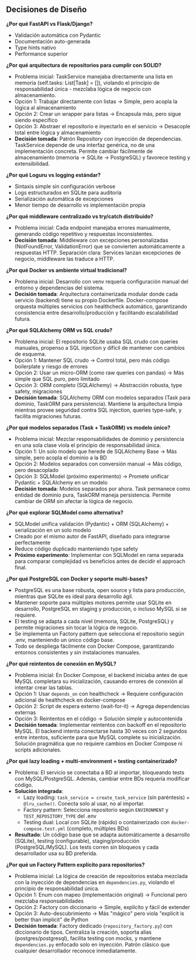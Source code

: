 ## Decisiones de Diseño

**¿Por qué FastAPI vs Flask/Django?**
- Validación automática con Pydantic
- Documentación auto-generada
- Type hints nativo
- Performance superior

**¿Por qué arquitectura de repositorios para cumplir con SOLID?**
- Problema inicial: TaskService manejaba directamente una lista en memoria (self.tasks: List[Task] = []), violando el principio de responsabilidad única - mezclaba lógica de negocio con almacenamiento.
- Opción 1: Trabajar directamente con listas → Simple, pero acopla la lógica al almacenamiento
- Opción 2: Crear un wrapper para listas → Encapsula más, pero sigue siendo específico
- Opción 3: Abstraer el repositorio e inyectarlo en el servicio → Desacople total entre lógica y almacenamiento
- **Decisión tomada**: Patrón Repository con inyección de dependencias. TaskService depende de una interfaz genérica, no de una implementación concreta. Permite cambiar fácilmente de almacenamiento (memoria → SQLite → PostgreSQL) y favorece testing y extensibilidad.

**¿Por qué Loguru vs logging estándar?**
- Sintaxis simple sin configuración verbose
- Logs estructurados en SQLite para auditoría
- Serialización automática de excepciones
- Menor tiempo de desarrollo vs implementación propia

**¿Por qué middleware centralizado vs try/catch distribuido?**
- Problema inicial: Cada endpoint manejaba errores manualmente, generando código repetitivo y respuestas inconsistentes.
- **Decisión tomada**: Middleware con excepciones personalizadas (NotFoundError, ValidationError) que se convierten automáticamente a respuestas HTTP. Separación clara: Services lanzan excepciones de negocio, middleware las traduce a HTTP.

**¿Por qué Docker vs ambiente virtual tradicional?**
- Problema inicial: Desarrollo con venv requería configuración manual del entorno y dependencias del sistema.
- **Decisión tomada**: Arquitectura containerizada modular donde cada servicio (backend) tiene su propio Dockerfile. Docker-compose orquesta múltiples servicios con healthcheck automático, garantizando consistencia entre desarrollo/producción y facilitando escalabilidad futura.

**¿Por qué SQLAlchemy ORM vs SQL crudo?**
- Problema inicial: El repositorio SQLite usaba SQL crudo con queries manuales, propenso a SQL injection y difícil de mantener con cambios de esquema.
- Opción 1: Mantener SQL crudo → Control total, pero más código boilerplate y riesgo de errores
- Opción 2: Usar un micro-ORM (como raw queries con pandas) → Más simple que SQL puro, pero limitado
- Opción 3: ORM completo (SQLAlchemy) → Abstracción robusta, type safety, migraciones
- **Decisión tomada**: SQLAlchemy ORM con modelos separados (Task para dominio, TaskORM para persistencia). Mantiene la arquitectura limpia mientras provee seguridad contra SQL injection, queries type-safe, y facilita migraciones futuras.

**¿Por qué modelos separados (Task + TaskORM) vs modelo único?**
- Problema inicial: Mezclar responsabilidades de dominio y persistencia en una sola clase viola el principio de responsabilidad única.
- Opción 1: Un solo modelo que herede de SQLAlchemy Base → Más simple, pero acopla el dominio a la BD
- Opción 2: Modelos separados con conversión manual → Más código, pero desacoplado
- Opción 3: SQLModel (próximo experimento) → Promete unificar Pydantic + SQLAlchemy en un modelo
- **Decisión tomada**: Modelos separados por ahora. Task permanece como entidad de dominio pura, TaskORM maneja persistencia. Permite cambiar de ORM sin afectar la lógica de negocio.

**¿Por qué explorar SQLModel como alternativa?**
- SQLModel unifica validación (Pydantic) + ORM (SQLAlchemy) + serialización en un solo modelo
- Creado por el mismo autor de FastAPI, diseñado para integrarse perfectamente
- Reduce código duplicado manteniendo type safety
- **Próximo experimento**: Implementar con SQLModel en rama separada para comparar complejidad vs beneficios antes de decidir el approach final.

**¿Por qué PostgreSQL con Docker y soporte multi-bases?**
- PostgreSQL es una base robusta, open source y lista para producción, mientras que SQLite es ideal para desarrollo ágil.
- Mantener soporte para múltiples motores permite usar SQLite en desarrollo, PostgreSQL en staging y producción, o incluso MySQL si se requiere.
- El testing se adapta a cada nivel (memoria, SQLite, PostgreSQL) y permite migraciones sin tocar la lógica de negocio.
- Se implementa un Factory pattern que selecciona el repositorio según .env, manteniendo un único código base.
- Todo se despliega fácilmente con Docker Compose, garantizando entornos consistentes y sin instalaciones manuales.

**¿Por qué reintentos de conexión en MySQL?**
- Problema inicial: En Docker Compose, el backend iniciaba antes de que MySQL completara su inicialización, causando errores de conexión al intentar crear las tablas.
- Opción 1: Usar `depends_on` con healthcheck → Requiere configuración adicional de healthcheck en docker-compose
- Opción 2: Script de espera externo (wait-for-it) → Agrega dependencias externas
- Opción 3: Reintentos en el código → Solución simple y autocontenida
- **Decisión tomada**: Implementar reintentos con backoff en el repositorio MySQL. El backend intenta conectarse hasta 30 veces con 2 segundos entre intentos, suficiente para que MySQL complete su inicialización. Solución pragmática que no requiere cambios en Docker Compose ni scripts adicionales.

**¿Por qué lazy loading + multi-environment + testing containerizado?**
- Problema: El servicio se conectaba a BD al importar, bloqueando tests con MySQL/PostgreSQL. Además, cambiar entre BDs requería modificar código.
- **Solución integrada**:
  - Lazy loading: `task_service = create_task_service` (sin paréntesis) + `@lru_cache()`. Conecta solo al usar, no al importar.
  - Factory pattern: Selecciona repositorio según `ENVIRONMENT` y `TEST_REPOSITORY_TYPE` del .env
  - Testing dual: Local con SQLite (rápido) o containerizado con `docker-compose.test.yml` (completo, múltiples BDs)
- **Resultado**: Un código base que se adapta automáticamente a desarrollo (SQLite), testing (configurable), staging/producción (PostgreSQL/MySQL). Los tests corren sin bloqueos y cada desarrollador usa su BD preferida.

**¿Por qué un Factory Pattern explícito para repositorios?**
- Problema inicial: La lógica de creación de repositorios estaba mezclada con la inyección de dependencias en `dependencies.py`, violando el principio de responsabilidad única.
- Opción 1: Enum con mapeo (implementación original) → Funcional pero mezclaba responsabilidades
- Opción 2: Factory con diccionario → Simple, explícito y fácil de extender
- Opción 3: Auto-descubrimiento → Más "mágico" pero viola "explicit is better than implicit" de Python
- **Decisión tomada**: Factory dedicado (`repository_factory.py`) con diccionario de tipos. Centraliza la creación, soporta alias (postgres/postgresql), facilita testing con mocks, y mantiene `dependencies.py` enfocado solo en inyección. Patrón clásico que cualquier desarrollador reconoce inmediatamente.